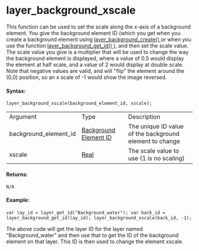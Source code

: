 # layer_background_xscale

This function can be used to set the scale along the x-axis of a
background element. You give the background element ID (which you get
when you create a background element using [ layer_background_create()
](layer_background_create) or when you use the function [
layer_background_get_id() ](layer_background_get_id) ), and then set
the scale value. The scale value you give is a multiplier that will be
used to change the way the background element is displayed, where a
value of 0.5 would display the element at half scale, and a value of 2
would display at double scale. Note that negative values are valid, and
will "flip" the element around the (0,0) position, so an x scale of -1
would show the image reversed.

#### Syntax:

``` gml
layer_background_xscale(background_element_id, xscale);
```

|                       |                                                                                                                                                    |                                                         |
|-----------------------|----------------------------------------------------------------------------------------------------------------------------------------------------|---------------------------------------------------------|
| Argument              | Type                                                                                                                                               | Description                                             |
| background_element_id |  [Background Element ID](../../../../../../GameMaker_Language/GML_Reference/Asset_Management/Rooms/Background_Layers/layer_background_get_id)  | The unique ID value of the background element to change |
| xscale                |  [Real](../../../../../../GameMaker_Language/GML_Overview/Data_Types)                                                                          | The scale value to use (1 is no scaling)                |

#### Returns:

``` gml
N/A
```

#### Example:

``` gml
var lay_id = layer_get_id("Background_water"); var back_id = layer_background_get_id(lay_id); layer_background_xscale(back_id, -1);
```

The above code will get the layer ID for the layer named
"Background_water" and then use that to get the ID of the background
element on that layer. This ID is then used to change the element
xscale.
